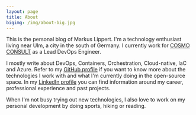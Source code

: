 ```yaml
---
layout: page
title: About
bigimg: /img/about-big.jpg
---
```


This is the personal blog of Markus Lippert. I'm a technology enthusiast living near Ulm, a city in the south of Germany. I currently work for [COSMO CONSULT](https://cosmoconsult.com) as a Lead DevOps Engineer.

I mostly write about DevOps, Containers, Orchestration, Cloud-native, IaC and Azure. Refer to my [GitHub profile](https://github.com/lippertmarkus) if you want to know more about the technologies I work with and what I'm currently doing in the open-source space. In my [LinkedIn profile](https://www.linkedin.com/in/lippertmarkus/) you can find information around my career, professional experience and past projects.

When I'm not busy trying out new technologies, I also love to work on my personal development by doing sports, hiking or reading.
